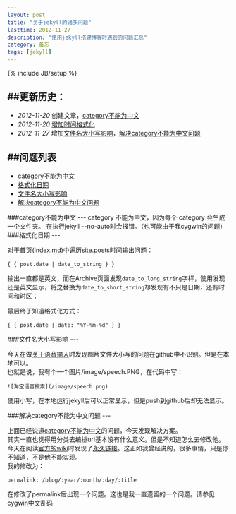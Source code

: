 ```yaml
---
layout: post
title: "关于jekyll的诸多问题"
lasttime: 2012-11-27
description: "使用jekyll搭建博客时遇到的问题汇总"
category: 备忘
tags: [jekyll]
---
```

{% include JB/setup %}

##更新历史：
---

* *2012-11-20* 创建文章，[category不能为中文][1]
* *2012-11-20* [增加时间格式化][2]
* *2012-11-27* 增加[文件名大小写影响][3]，[解决category不能为中文问题][4]

##问题列表
---
* [category不能为中文][1]
* [格式化日期][2]
* [文件名大小写影响][3]
* [解决category不能为中文问题][4]

[1]: #NotCN
[2]: #FormatDate
[3]: #FileName
[4]: #QNotCN

<section id="NotCN"/>
###category不能为中文
---
category 不能为中文，因为每个 category 会生成一个文件夹。  
在执行jekyll --no-auto时会报错。（也可能由于我cygwin的问题）

<section id="FormatDate"/>
###格式化日期
---

对于首页(index.md)中遍历site.posts时间输出问题：

    { { post.date | date_to_string } }

输出一直都是英文，而在Archive页面发现`date_to_long_string`字样，使用发现还是英文显示，将之替换为`date_to_short_string`却发现有不只是日期，还有时间和时区；

最后终于知道格式化方式：

    { { post.date | date: "%Y-%m-%d" } }

<section id="FileName"/>
###文件名大小写影响
---

今天在做[关于语音输入](/blog/2012/11/25/html/#Speech)时发现图片文件大小写的问题在github中不识别。但是在本地可以。  
也就是说，我有个一个图片/image/speech.PNG，在代码中写：

    ![淘宝语音搜索](/image/speech.png)

使用小写，在本地运行jekyll后可以正常显示，但是push到github后却无法显示。

<section id="QNotCN"/>
###解决category不能为中文问题
---

上面已经说道[category不能为中文](#NotCN)的问题，今天发现解决方案。  
其实一直也觉得用分类去编排url基本没有什么意义。但是不知道怎么去修改他。今天在阅读[官方的wiki](https://github.com/mojombo/jekyll/wiki)时发现了[永久链接](https://github.com/mojombo/jekyll/wiki/Permalinks)。这正如我曾经说的，很多事情，只是你不知道，不是他不能实现。  
我的修改为：

    permalink: /blog/:year/:month/:day/:title

在修改了permalink后出现一个问题。这也是我一直遗留的一个问题。请参见[cygwin中文乱码](/Questions.html#CygwinCN)
